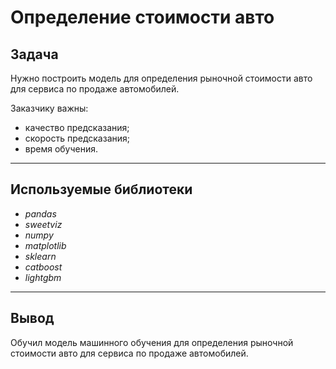 # Определение стоимости авто

## Задача
Нужно построить модель для определения рыночной стоимости авто для сервиса по продаже автомобилей.

Заказчику важны:

- качество предсказания;
- скорость предсказания;
- время обучения.

---
## Используемые библиотеки
- *pandas*
- *sweetviz*
- *numpy*
- *matplotlib*
- *sklearn*
- *catboost*
- *lightgbm*

---
## Вывод

Обучил модель машинного обучения для определения рыночной стоимости авто для сервиса по продаже автомобилей.